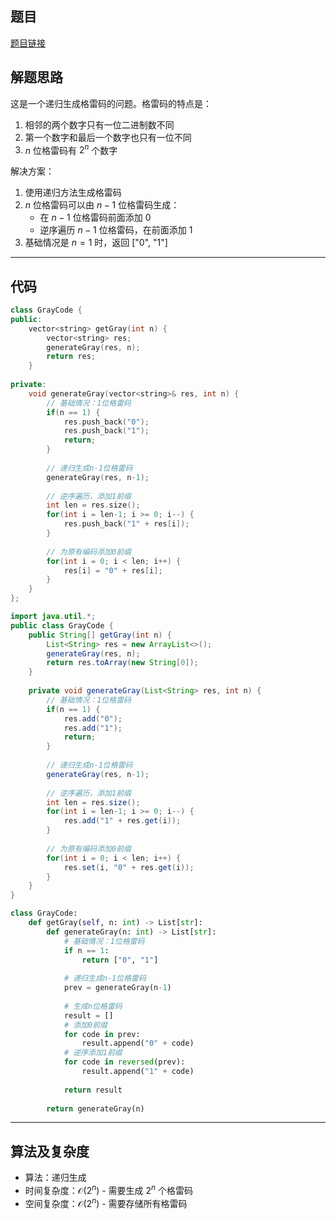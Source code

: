 ## 题目
[题目链接](https://www.nowcoder.com/practice/50959b5325c94079a391538c04267e15?tpId=182&tqId=26025&sourceUrl=/exam/oj&channenl=wgithub&fromPut=wgithub)

## 解题思路

这是一个递归生成格雷码的问题。格雷码的特点是：
1. 相邻的两个数字只有一位二进制数不同
2. 第一个数字和最后一个数字也只有一位不同
3. $n$ 位格雷码有 $2^n$ 个数字

解决方案：
1. 使用递归方法生成格雷码
2. $n$ 位格雷码可以由 $n-1$ 位格雷码生成：
   - 在 $n-1$ 位格雷码前面添加 $0$
   - 逆序遍历 $n-1$ 位格雷码，在前面添加 $1$
3. 基础情况是 $n=1$ 时，返回 ["0", "1"]

---

## 代码

``` cpp []
class GrayCode {
public:
    vector<string> getGray(int n) {
        vector<string> res;
        generateGray(res, n);
        return res;
    }
    
private:
    void generateGray(vector<string>& res, int n) {
        // 基础情况：1位格雷码
        if(n == 1) {
            res.push_back("0");
            res.push_back("1");
            return;
        }
        
        // 递归生成n-1位格雷码
        generateGray(res, n-1);
        
        // 逆序遍历，添加1前缀
        int len = res.size();
        for(int i = len-1; i >= 0; i--) {
            res.push_back("1" + res[i]);
        }
        
        // 为原有编码添加0前缀
        for(int i = 0; i < len; i++) {
            res[i] = "0" + res[i];
        }
    }
};
```
``` java []
import java.util.*;
public class GrayCode {
    public String[] getGray(int n) {
        List<String> res = new ArrayList<>();
        generateGray(res, n);
        return res.toArray(new String[0]);
    }
    
    private void generateGray(List<String> res, int n) {
        // 基础情况：1位格雷码
        if(n == 1) {
            res.add("0");
            res.add("1");
            return;
        }
        
        // 递归生成n-1位格雷码
        generateGray(res, n-1);
        
        // 逆序遍历，添加1前缀
        int len = res.size();
        for(int i = len-1; i >= 0; i--) {
            res.add("1" + res.get(i));
        }
        
        // 为原有编码添加0前缀
        for(int i = 0; i < len; i++) {
            res.set(i, "0" + res.get(i));
        }
    }
}
```
``` python []
class GrayCode:
    def getGray(self, n: int) -> List[str]:
        def generateGray(n: int) -> List[str]:
            # 基础情况：1位格雷码
            if n == 1:
                return ["0", "1"]
            
            # 递归生成n-1位格雷码
            prev = generateGray(n-1)
            
            # 生成n位格雷码
            result = []
            # 添加0前缀
            for code in prev:
                result.append("0" + code)
            # 逆序添加1前缀
            for code in reversed(prev):
                result.append("1" + code)
                
            return result
            
        return generateGray(n)
```

---

## 算法及复杂度
- 算法：递归生成  
- 时间复杂度：$\mathcal{O}(2^n)$ - 需要生成 $2^n$ 个格雷码  
- 空间复杂度：$\mathcal{O}(2^n)$ - 需要存储所有格雷码